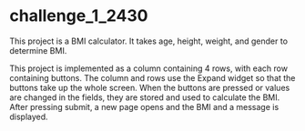 # challenge_1_2430

This project is a BMI calculator. It takes age, height, weight, and gender to determine BMI.

This project is implemented as a column containing 4 rows, with each row containing buttons. The
column and rows use the Expand widget so that the buttons take up the whole screen. When the
buttons are pressed or values are changed in the fields, they are stored and used to calculate
the BMI. After pressing submit, a new page opens and the BMI and a message is displayed.
